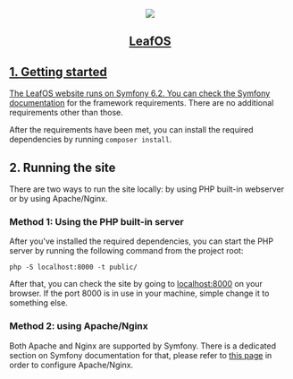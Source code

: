 <p align="center">
    <a href="https://github.com/LeafOS-Project">
    <img src="https://i.imgur.com/G0gNZxg.png"/>
</p>
<h2 align="center">LeafOS</h2>

## 1. Getting started
The LeafOS website runs on Symfony 6.2. You can check the [Symfony documentation](https://symfony.com/doc/current/setup.html) for the framework requirements. There are no additional requirements other than those.

After the requirements have been met, you can install the required dependencies by running `composer install`.

## 2. Running the site
There are two ways to run the site locally: by using PHP built-in webserver or by using Apache/Nginx.

### Method 1: Using the PHP built-in server
After you've installed the required dependencies, you can start the PHP server by running the following command from the project root:

```
php -S localhost:8000 -t public/
```

After that, you can check the site by going to [localhost:8000](localhost:8000) on your browser. If the port 8000 is in use in your machine, simple change it to something else.

### Method 2: using Apache/Nginx
Both Apache and Nginx are supported by Symfony. There is a dedicated section on Symfony documentation for that, please refer to [this page](https://symfony.com/doc/current/setup/web_server_configuration.html) in order to configure Apache/Nginx.

